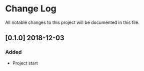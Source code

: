 # Change Log
All notable changes to this project will be documented in this file.


## [0.1.0] 2018-12-03
### Added
- Project start
